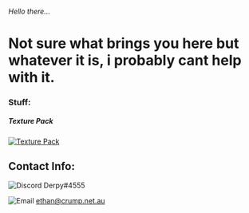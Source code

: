 
###### Hello there...

# Not sure what brings you here but whatever it is, i probably cant help with it.


### Stuff:

##### Texture Pack

[![`Texture Pack`](https://cdn.discordapp.com/attachments/584355797366997002/888985073506992138/unknown.png)](https://dxrpy.github.io/Dxrpys-Garbage-Website/texture-pack)


















## Contact Info:
![`Discord`](https://cdn.discordapp.com/attachments/584355797366997002/888983547581431869/discord_logo-freelogovectors.net_-400x400.png)      Derpy#4555


![`Email`](https://cdn.discordapp.com/attachments/584355797366997002/888984411813609482/8fc37b74b608a622588fbaa361485f32.png)     ethan@crump.net.au
